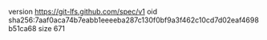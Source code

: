 version https://git-lfs.github.com/spec/v1
oid sha256:7aaf0aca74b7eabb1eeeeba287c130f0bf9a3f462c10cd7d02eaf4698b51ca68
size 671
